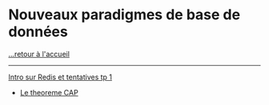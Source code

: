 # Nouveaux paradigmes de base de données

[...retour à l'accueil](../../README.md)

---

[Intro sur Redis et tentatives tp 1](./temp.md)

- [Le theoreme CAP](./notes/cap.md)